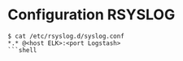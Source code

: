 # Configuration RSYSLOG

```
$ cat /etc/rsyslog.d/syslog.conf
*.* @<host ELK>:<port Logstash>
```shell

